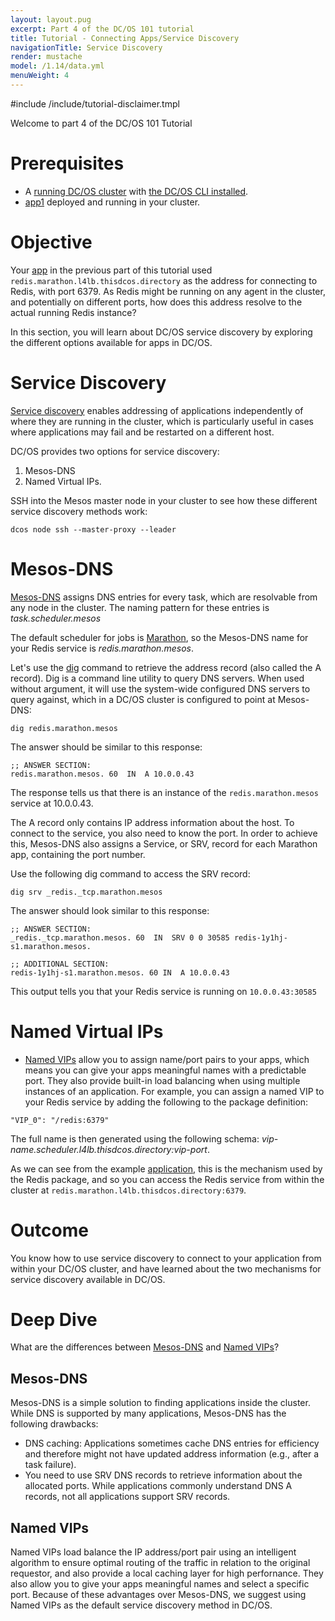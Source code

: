 ```yaml
---
layout: layout.pug
excerpt: Part 4 of the DC/OS 101 tutorial
title: Tutorial - Connecting Apps/Service Discovery
navigationTitle: Service Discovery
render: mustache
model: /1.14/data.yml
menuWeight: 4
---
```


#include /include/tutorial-disclaimer.tmpl

Welcome to part 4 of the DC/OS 101 Tutorial


# Prerequisites
* A [running DC/OS cluster](/mesosphere/dcos/tutorials/dcos-101/cli/) with [the DC/OS CLI installed](/mesosphere/dcos/tutorials/dcos-101/cli/).
* [app1](/mesosphere/dcos/tutorials/dcos-101/app1/) deployed and running in your cluster.


# Objective
Your [app](https://raw.githubusercontent.com/joerg84/dcos-101/master/app1/app1.py) in the previous part of this tutorial used `redis.marathon.l4lb.thisdcos.directory` as the address for connecting to Redis, with port 6379. As Redis might be running on any agent in the cluster, and potentially on different ports, how does this address resolve to the actual running Redis instance?

In this section, you will learn about DC/OS service discovery by exploring the different options available for apps in DC/OS.

# Service Discovery
  [Service discovery](/mesosphere/dcos/networking/) enables addressing of applications independently of where they are running in the cluster, which is particularly useful in cases where applications may fail and be restarted on a different host.

  DC/OS provides two options for service discovery:

  1. Mesos-DNS
  1. Named Virtual IPs.


SSH into the Mesos master node in your cluster to see how these different service discovery methods work:

`dcos node ssh --master-proxy --leader`

# Mesos-DNS

  [Mesos-DNS](/mesosphere/dcos/networking/mesos-dns/) assigns DNS entries for every task, which are resolvable from any node in the cluster. The naming pattern for these entries is  *task.scheduler.mesos*

  The default scheduler for jobs is [Marathon](/mesosphere/dcos/overview/architecture/components/#marathon), so the Mesos-DNS name for your Redis service is *redis.marathon.mesos*.

  Let's use the [dig](https://linux.die.net/man/1/dig) command to retrieve the address record (also called the A record). Dig is a command line utility to query DNS servers. When used without argument, it will use the system-wide configured DNS servers to query against, which in a DC/OS cluster is configured to point at Mesos-DNS:

  `dig redis.marathon.mesos`

  The answer should be similar to this response:

  ```
  ;; ANSWER SECTION:
  redis.marathon.mesos. 60  IN  A 10.0.0.43
  ```

  The response tells us that there is an instance of the `redis.marathon.mesos` service at 10.0.0.43.

  The A record only contains IP address information about the host. To connect to the service, you also need to know the port. In order to achieve this, Mesos-DNS also assigns a Service, or SRV, record for each Marathon app, containing the port number.

  Use the following dig command to access the SRV record:

  `dig srv _redis._tcp.marathon.mesos`

  The answer should look similar to this response:

  ```
  ;; ANSWER SECTION:
  _redis._tcp.marathon.mesos. 60  IN  SRV 0 0 30585 redis-1y1hj-s1.marathon.mesos.

  ;; ADDITIONAL SECTION:
  redis-1y1hj-s1.marathon.mesos. 60 IN  A 10.0.0.43
  ```

  This output tells you that your Redis service is running on `10.0.0.43:30585`

# Named Virtual IPs

  * [Named VIPs](/mesosphere/dcos/networking/load-balancing-vips/) allow you to assign name/port pairs to your apps, which means you can give your apps meaningful names with a predictable port. They also provide built-in load balancing when using multiple instances of an application.
  For example, you can assign a named VIP to your Redis service by adding the following to the package definition:

  ```
  "VIP_0": "/redis:6379"
  ```

  The full name is then generated using the following schema:
  *vip-name.scheduler.l4lb.thisdcos.directory:vip-port*.

  As we can see from the example [application](https://raw.githubusercontent.com/joerg84/dcos-101/master/app1/app1.py), this is the mechanism used by the Redis package, and so you can access the Redis service from within the cluster at `redis.marathon.l4lb.thisdcos.directory:6379`.

# Outcome
You know how to use service discovery to connect to your application from within your DC/OS cluster, and have learned about the two mechanisms for service discovery available in DC/OS.

# Deep Dive
What are the differences between [Mesos-DNS](#mesos-dns) and [Named VIPs](#named-vips)?

## Mesos-DNS
Mesos-DNS is a simple solution to finding applications inside the cluster. While DNS is supported by many applications, Mesos-DNS has the following drawbacks:

  * DNS caching: Applications sometimes cache DNS entries for efficiency and therefore might not have updated address information (e.g., after a task failure).
  * You need to use SRV DNS records to retrieve information about the allocated ports. While applications commonly understand DNS A records, not all applications support SRV records.


## Named VIPs
Named VIPs load balance the IP address/port pair using an intelligent algorithm to ensure optimal routing of the traffic in relation to the original requestor, and also provide a local caching layer for high perfornance. They also allow you to give your apps meaningful names and select a specific port. Because of these advantages over Mesos-DNS, we suggest using Named VIPs as the default service discovery method in DC/OS.
